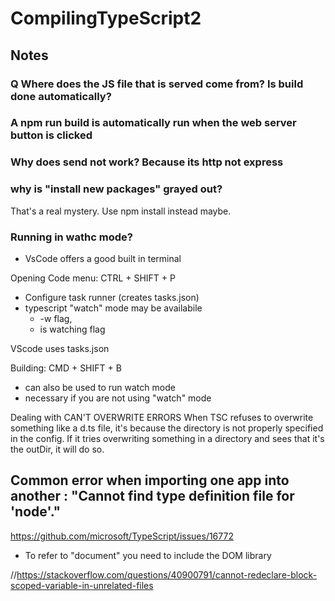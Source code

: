 # CompilingTypeScript2

## Notes
###  Q Where does the JS file that is served come from? Is build done automatically?
### A npm run build is automatically run when the web server button is clicked

### Why does send not work? Because its http not express

### why is "install new packages" grayed out?
That's a real mystery. Use npm install instead maybe.

### Running in wathc mode?
- VsCode offers a good built in terminal

Opening Code menu: CTRL + SHIFT + P
 - Configure task runner (creates tasks.json)
 - typescript "watch" mode may be availabile
    - -w flag,
    - is watching flag

VScode uses tasks.json

Building: CMD + SHIFT + B
  - can also be used to run watch mode
  - necessary if you are not using "watch" mode

Dealing with CAN'T OVERWRITE ERRORS
When TSC refuses to overwrite something like a d.ts file, it's because the directory is not properly specified in the config. If it tries overwriting something in a directory and sees that it's the outDir, it will do so.

## Common error when importing one app into another : "Cannot find type definition file for 'node'."
https://github.com/microsoft/TypeScript/issues/16772

- To refer to "document" you need to include the DOM library

//https://stackoverflow.com/questions/40900791/cannot-redeclare-block-scoped-variable-in-unrelated-files